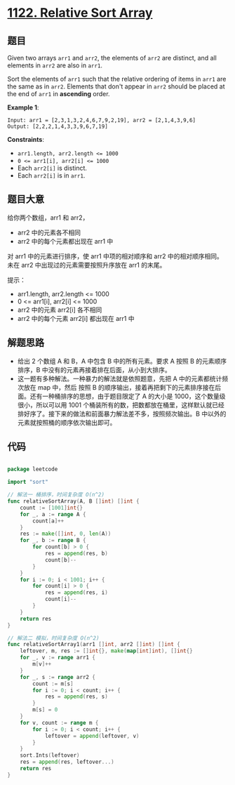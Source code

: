 # [1122. Relative Sort Array](https://leetcode.com/problems/relative-sort-array/)


## 题目

Given two arrays `arr1` and `arr2`, the elements of `arr2` are distinct, and all elements in `arr2` are also in `arr1`.

Sort the elements of `arr1` such that the relative ordering of items in `arr1` are the same as in `arr2`. Elements that don't appear in `arr2` should be placed at the end of `arr1` in **ascending** order.

**Example 1**:

    Input: arr1 = [2,3,1,3,2,4,6,7,9,2,19], arr2 = [2,1,4,3,9,6]
    Output: [2,2,2,1,4,3,3,9,6,7,19]

**Constraints**:

- `arr1.length, arr2.length <= 1000`
- `0 <= arr1[i], arr2[i] <= 1000`
- Each `arr2[i]` is distinct.
- Each `arr2[i]` is in `arr1`.


## 题目大意


给你两个数组，arr1 和 arr2，

- arr2 中的元素各不相同
- arr2 中的每个元素都出现在 arr1 中

对 arr1 中的元素进行排序，使 arr1 中项的相对顺序和 arr2 中的相对顺序相同。未在 arr2 中出现过的元素需要按照升序放在 arr1 的末尾。

提示：

- arr1.length, arr2.length <= 1000
- 0 <= arr1[i], arr2[i] <= 1000
- arr2 中的元素 arr2[i] 各不相同
- arr2 中的每个元素 arr2[i] 都出现在 arr1 中



## 解题思路

- 给出 2 个数组 A 和 B，A 中包含 B 中的所有元素。要求 A 按照 B 的元素顺序排序，B 中没有的元素再接着排在后面，从小到大排序。
- 这一题有多种解法。一种暴力的解法就是依照题意，先把 A 中的元素都统计频次放在 map 中，然后 按照 B 的顺序输出，接着再把剩下的元素排序接在后面。还有一种桶排序的思想，由于题目限定了 A 的大小是 1000，这个数量级很小，所以可以用 1001 个桶装所有的数，把数都放在桶里，这样默认就已经排好序了。接下来的做法和前面暴力解法差不多，按照频次输出。B 中以外的元素就按照桶的顺序依次输出即可。


## 代码

```go

package leetcode

import "sort"

// 解法一 桶排序，时间复杂度 O(n^2)
func relativeSortArray(A, B []int) []int {
	count := [1001]int{}
	for _, a := range A {
		count[a]++
	}
	res := make([]int, 0, len(A))
	for _, b := range B {
		for count[b] > 0 {
			res = append(res, b)
			count[b]--
		}
	}
	for i := 0; i < 1001; i++ {
		for count[i] > 0 {
			res = append(res, i)
			count[i]--
		}
	}
	return res
}

// 解法二 模拟，时间复杂度 O(n^2)
func relativeSortArray1(arr1 []int, arr2 []int) []int {
	leftover, m, res := []int{}, make(map[int]int), []int{}
	for _, v := range arr1 {
		m[v]++
	}
	for _, s := range arr2 {
		count := m[s]
		for i := 0; i < count; i++ {
			res = append(res, s)
		}
		m[s] = 0
	}
	for v, count := range m {
		for i := 0; i < count; i++ {
			leftover = append(leftover, v)
		}
	}
	sort.Ints(leftover)
	res = append(res, leftover...)
	return res
}

```